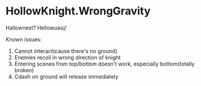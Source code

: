 # HollowKnight.WrongGravity
Hallownest? Hɐlloʍuǝsʇ!

Known issues:
1. Cannot interact(cause there's no ground)
1. Enemies recoil in wrong direction of knight
1. Entering scenes from top/bottom doesn't work, especially bottom(totally broken)
1. Cdash on ground will release immediately
